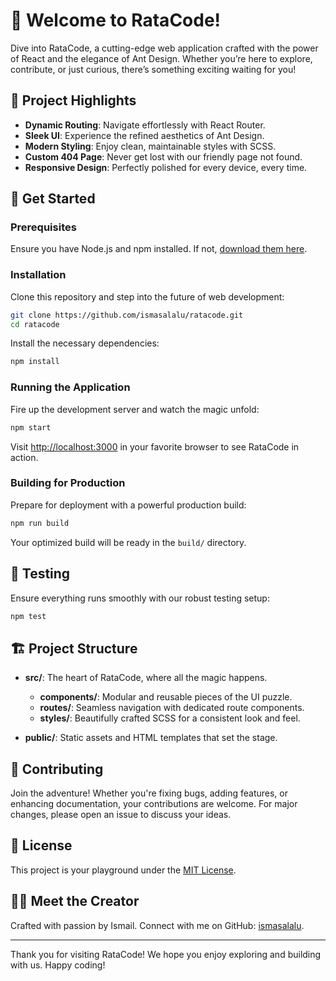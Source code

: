 # 🚀 Welcome to RataCode!

Dive into RataCode, a cutting-edge web application crafted with the power of React and the elegance of Ant Design. Whether you’re here to explore, contribute, or just curious, there’s something exciting waiting for you!

## 🌟 Project Highlights

- **Dynamic Routing**: Navigate effortlessly with React Router.
- **Sleek UI**: Experience the refined aesthetics of Ant Design.
- **Modern Styling**: Enjoy clean, maintainable styles with SCSS.
- **Custom 404 Page**: Never get lost with our friendly page not found.
- **Responsive Design**: Perfectly polished for every device, every time.

## 🚀 Get Started

### Prerequisites

Ensure you have Node.js and npm installed. If not, [download them here](https://nodejs.org/).

### Installation

Clone this repository and step into the future of web development:

```bash
git clone https://github.com/ismasalalu/ratacode.git
cd ratacode
```

Install the necessary dependencies:

```bash
npm install
```

### Running the Application

Fire up the development server and watch the magic unfold:

```bash
npm start
```

Visit [http://localhost:3000](http://localhost:3000) in your favorite browser to see RataCode in action.

### Building for Production

Prepare for deployment with a powerful production build:

```bash
npm run build
```

Your optimized build will be ready in the `build/` directory.

## 🧪 Testing

Ensure everything runs smoothly with our robust testing setup:

```bash
npm test
```

## 🏗️ Project Structure

- **src/**: The heart of RataCode, where all the magic happens.
  - **components/**: Modular and reusable pieces of the UI puzzle.
  - **routes/**: Seamless navigation with dedicated route components.
  - **styles/**: Beautifully crafted SCSS for a consistent look and feel.

- **public/**: Static assets and HTML templates that set the stage.

## 🤝 Contributing

Join the adventure! Whether you're fixing bugs, adding features, or enhancing documentation, your contributions are welcome. For major changes, please open an issue to discuss your ideas.

## 📜 License

This project is your playground under the [MIT License](LICENSE).

## 👨‍💻 Meet the Creator

Crafted with passion by Ismail. Connect with me on GitHub: [ismasalalu](https://github.com/ismasalalu).

---

Thank you for visiting RataCode! We hope you enjoy exploring and building with us. Happy coding!
